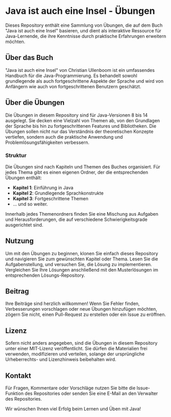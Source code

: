 # Java ist auch eine Insel - Übungen

Dieses Repository enthält eine Sammlung von Übungen, die auf dem Buch "Java ist auch eine Insel" basieren, und dient als interaktive Ressource für Java-Lernende, die ihre Kenntnisse durch praktische Erfahrungen erweitern möchten.

## Über das Buch

"Java ist auch eine Insel" von Christian Ullenboom ist ein umfassendes Handbuch für die Java-Programmierung. Es behandelt sowohl grundlegende als auch fortgeschrittene Aspekte der Sprache und wird von Anfängern wie auch von fortgeschrittenen Benutzern geschätzt.

## Über die Übungen

Die Übungen in diesem Repository sind für Java-Versionen 8 bis 14 ausgelegt. Sie decken eine Vielzahl von Themen ab, von den Grundlagen der Sprache bis hin zu fortgeschrittenen Features und Bibliotheken. Die Übungen sollen nicht nur das Verständnis der theoretischen Konzepte vertiefen, sondern auch die praktische Anwendung und Problemlösungsfähigkeiten verbessern.

### Struktur

Die Übungen sind nach Kapiteln und Themen des Buches organisiert. Für jedes Thema gibt es einen eigenen Ordner, der die entsprechenden Übungen enthält:

- **Kapitel 1**: Einführung in Java
- **Kapitel 2**: Grundlegende Sprachkonstrukte
- **Kapitel 3**: Fortgeschrittene Themen
- ... und so weiter.

Innerhalb jedes Themenordners finden Sie eine Mischung aus Aufgaben und Herausforderungen, die auf verschiedene Schwierigkeitsgrade ausgerichtet sind.

## Nutzung

Um mit den Übungen zu beginnen, klonen Sie einfach dieses Repository und navigieren Sie zum gewünschten Kapitel oder Thema. Lesen Sie die Aufgabenstellung, und versuchen Sie, die Lösung zu implementieren. Vergleichen Sie Ihre Lösungen anschließend mit den Musterlösungen im entsprechenden Lösungs-Repository.

## Beitrag

Ihre Beiträge sind herzlich willkommen! Wenn Sie Fehler finden, Verbesserungen vorschlagen oder neue Übungen hinzufügen möchten, zögern Sie nicht, einen Pull-Request zu erstellen oder ein Issue zu eröffnen.

## Lizenz

Sofern nicht anders angegeben, sind die Übungen in diesem Repository unter einer MIT-Lizenz veröffentlicht. Sie dürfen die Materialien frei verwenden, modifizieren und verteilen, solange der ursprüngliche Urheberrechts- und Lizenzhinweis beibehalten wird.

## Kontakt

Für Fragen, Kommentare oder Vorschläge nutzen Sie bitte die Issue-Funktion des Repositories oder senden Sie eine E-Mail an den Verwalter des Repositories.

Wir wünschen Ihnen viel Erfolg beim Lernen und Üben mit Java!
